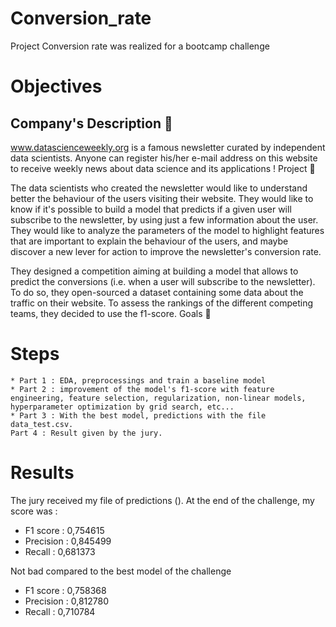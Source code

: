 # Conversion_rate
Project Conversion rate was realized for a bootcamp challenge

# Objectives

## Company's Description 📇

www.datascienceweekly.org is a famous newsletter curated by independent data scientists. Anyone can register his/her e-mail address on this website to receive weekly news about data science and its applications !
Project 🚧

The data scientists who created the newsletter would like to understand better the behaviour of the users visiting their website. They would like to know if it's possible to build a model that predicts if a given user will subscribe to the newsletter, by using just a few information about the user. They would like to analyze the parameters of the model to highlight features that are important to explain the behaviour of the users, and maybe discover a new lever for action to improve the newsletter's conversion rate.

They designed a competition aiming at building a model that allows to predict the conversions (i.e. when a user will subscribe to the newsletter). To do so, they open-sourced a dataset containing some data about the traffic on their website. To assess the rankings of the different competing teams, they decided to use the f1-score.
Goals 🎯

# Steps
    * Part 1 : EDA, preprocessings and train a baseline model
    * Part 2 : improvement of the model's f1-score with feature engineering, feature selection, regularization, non-linear models, hyperparameter optimization by grid search, etc...
    * Part 3 : With the best model, predictions with the file data_test.csv.
    Part 4 : Result given by the jury.

# Results
The jury received my file of predictions (). At the end of the challenge, my score was : 

* F1 score : 0,754615
* Precision : 0,845499
* Recall : 0,681373

Not bad compared to the best model of the challenge 

* F1 score : 0,758368
* Precision : 0,812780
* Recall : 0,710784